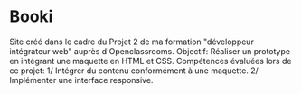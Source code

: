 # Booki
Site créé dans le cadre du Projet 2 de ma formation "développeur intégrateur web" auprès d'Openclassrooms.
Objectif:
Réaliser un prototype en intégrant une maquette en HTML et CSS.
Compétences évaluées lors de ce projet:
1/ Intégrer du contenu conformément à une maquette.
2/ Implémenter une interface responsive.
